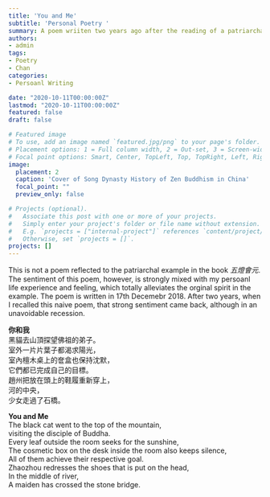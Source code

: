 ```yaml
---
title: 'You and Me'
subtitle: 'Personal Poetry '
summary: A poem wriiten two years ago after the reading of a patriarchal example of Chan (Zen)
authors:
- admin
tags:
- Poetry
- Chan
categories:
- Persoanl Writing

date: "2020-10-11T00:00:00Z"
lastmod: "2020-10-11T00:00:00Z"
featured: false
draft: false

# Featured image
# To use, add an image named `featured.jpg/png` to your page's folder.
# Placement options: 1 = Full column width, 2 = Out-set, 3 = Screen-width
# Focal point options: Smart, Center, TopLeft, Top, TopRight, Left, Right, BottomLeft, Bottom, BottomRight
image:
  placement: 2
  caption: 'Cover of Song Dynasty History of Zen Buddhism in China'
  focal_point: ""
  preview_only: false

# Projects (optional).
#   Associate this post with one or more of your projects.
#   Simply enter your project's folder or file name without extension.
#   E.g. `projects = ["internal-project"]` references `content/project/deep-learning/index.md`.
#   Otherwise, set `projects = []`.
projects: []
---
```

This is not a poem reflected to the patriarchal example in the book *五燈會元*. The sentiment of this poem, however, is strongly mixed with my persoanl life experience and feeling, which totally alleviates the orginal spirit in the example. The poem is written in 17th Decemebr 2018. After two years, when I recalled this naive poem, that strong sentiment came back, although in an unavoidable recession. 

**你和我**                                                  
黑貓去山頂探望佛祖的弟子。  
室外一片片葉子都渴求陽光，  
室內檀木桌上的奩盒也保持沈默，  
它們都已完成自己的目標。  
趙州把放在頭上的鞋履重新穿上，  
河的中央，  
少女走過了石橋。  

**You and Me**  
The black cat went to the top of the mountain,  
visiting the disciple of Buddha.    
Every leaf outside the room seeks for the sunshine,  
The cosmetic box on the desk inside the room also keeps silence,  
All of them achieve their respective goal.  
Zhaozhou redresses the shoes that is put on the head,  
In the middle of river,  
A maiden has crossed the stone bridge.  